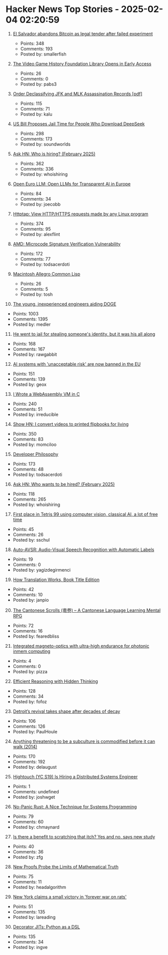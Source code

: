 # Hacker News Top Stories - 2025-02-04 02:20:59

1. [El Salvador abandons Bitcoin as legal tender after failed experiment](https://ticotimes.net/2025/02/02/el-salvador-abandons-bitcoin-as-legal-tender-after-failed-experiment)
   - Points: 348
   - Comments: 193
   - Posted by: smallerfish

2. [The Video Game History Foundation Library Opens in Early Access](https://gamehistory.org/vghf-library-launch/)
   - Points: 26
   - Comments: 0
   - Posted by: pabs3

3. [Order Declassifying JFK and MLK Assassination Records [pdf]](https://www.govinfo.gov/content/pkg/FR-2025-01-31/pdf/2025-02116.pdf)
   - Points: 115
   - Comments: 71
   - Posted by: kalu

4. [US Bill Proposes Jail Time for People Who Download DeepSeek](https://www.404media.co/senator-hawley-proposes-jail-time-for-people-who-download-deepseek/)
   - Points: 298
   - Comments: 173
   - Posted by: soundworlds

5. [Ask HN: Who is hiring? (February 2025)](undefined)
   - Points: 362
   - Comments: 336
   - Posted by: whoishiring

6. [Open Euro LLM: Open LLMs for Transparent AI in Europe](https://openeurollm.eu/launch-press-release)
   - Points: 84
   - Comments: 34
   - Posted by: joecobb

7. [Httptap: View HTTP/HTTPS requests made by any Linux program](https://github.com/monasticacademy/httptap)
   - Points: 374
   - Comments: 95
   - Posted by: alexflint

8. [AMD: Microcode Signature Verification Vulnerability](https://github.com/google/security-research/security/advisories/GHSA-4xq7-4mgh-gp6w)
   - Points: 172
   - Comments: 77
   - Posted by: todsacerdoti

9. [Macintosh Allegro Common Lisp](https://www.macintoshrepository.org/1799-macintosh-allegro-common-lisp)
   - Points: 26
   - Comments: 5
   - Posted by: tosh

10. [The young, inexperienced engineers aiding DOGE](https://www.wired.com/story/elon-musk-government-young-engineers/)
   - Points: 1003
   - Comments: 1395
   - Posted by: medler

11. [He went to jail for stealing someone's identity, but it was his all along](https://www.nytimes.com/2025/02/03/us/iowa-identity-theft-sentencing.html)
   - Points: 168
   - Comments: 167
   - Posted by: rawgabbit

12. [AI systems with 'unacceptable risk' are now banned in the EU](https://techcrunch.com/2025/02/02/ai-systems-with-unacceptable-risk-are-now-banned-in-the-eu/)
   - Points: 151
   - Comments: 139
   - Posted by: geox

13. [I Wrote a WebAssembly VM in C](https://irreducible.io/blog/my-wasm-interpreter/)
   - Points: 240
   - Comments: 51
   - Posted by: irreducible

14. [Show HN: I convert videos to printed flipbooks for living](https://www.videotoflip.com/)
   - Points: 350
   - Comments: 83
   - Posted by: momciloo

15. [Developer Philosophy](https://qntm.org/devphilo)
   - Points: 173
   - Comments: 48
   - Posted by: todsacerdoti

16. [Ask HN: Who wants to be hired? (February 2025)](undefined)
   - Points: 118
   - Comments: 265
   - Posted by: whoishiring

17. [First place in Tetris 99 using computer vision, classical AI, a lot of free time](https://bpinzone.github.io/TetrisAI/)
   - Points: 45
   - Comments: 26
   - Posted by: sschul

18. [Auto-AVSR: Audio-Visual Speech Recognition with Automatic Labels](https://github.com/mpc001/auto_avsr)
   - Points: 19
   - Comments: 0
   - Posted by: yagizdegirmenci

19. [How Translation Works, Book Title Edition](https://whatever.scalzi.com/2025/02/03/how-translation-works-book-title-edition/)
   - Points: 42
   - Comments: 10
   - Posted by: janpio

20. [The Cantonese Scrolls (粵卷) – A Cantonese Language Learning Mental RPG](https://cantoscrolls.com/)
   - Points: 72
   - Comments: 16
   - Posted by: fearedbliss

21. [Integrated magneto-optics with ultra-high endurance for photonic inmem computing](https://www.nature.com/articles/s41566-024-01549-1)
   - Points: 4
   - Comments: 0
   - Posted by: pizza

22. [Efficient Reasoning with Hidden Thinking](https://arxiv.org/abs/2501.19201)
   - Points: 128
   - Comments: 34
   - Posted by: fofoz

23. [Detroit’s revival takes shape after decades of decay](https://www.theguardian.com/us-news/2025/jan/04/detroit-revitalization)
   - Points: 106
   - Comments: 126
   - Posted by: PaulHoule

24. [Anything threatening to be a subculture is commodified before it can walk (2014)](https://www.dezeen.com/2014/12/18/william-gibson-subculture-commodification-london-justin-mcguirk-opinion/)
   - Points: 170
   - Comments: 192
   - Posted by: delaugust

25. [Hightouch (YC S19) Is Hiring a Distributed Systems Engineer](undefined)
   - Points: 1
   - Comments: undefined
   - Posted by: joshwget

26. [No-Panic Rust: A Nice Technique for Systems Programming](https://blog.reverberate.org/2025/02/03/no-panic-rust.html)
   - Points: 79
   - Comments: 60
   - Posted by: chmaynard

27. [Is there a benefit to scratching that itch? Yes and no, says new study](https://newatlas.com/health-wellbeing/scratching-itch-benefit/)
   - Points: 40
   - Comments: 36
   - Posted by: zfg

28. [New Proofs Probe the Limits of Mathematical Truth](https://www.quantamagazine.org/new-proofs-probe-the-limits-of-mathematical-truth-20250203/)
   - Points: 75
   - Comments: 11
   - Posted by: headalgorithm

29. [New York claims a small victory in 'forever war on rats'](https://www.thetimes.com/us/news-today/article/new-york-finally-claims-a-small-victory-in-forever-war-on-rats-m7x230sg8)
   - Points: 51
   - Comments: 135
   - Posted by: lareading

30. [Decorator JITs: Python as a DSL](https://eli.thegreenplace.net/2025/decorator-jits-python-as-a-dsl/)
   - Points: 135
   - Comments: 34
   - Posted by: ingve

